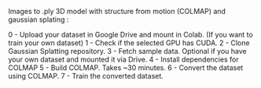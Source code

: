Images to .ply 3D model with structure from motion (COLMAP) and gaussian splating : 

0 - Upload your dataset in Google Drive and mount in Colab. (If you want to train your own dataset)
1 - Check if the selected GPU has CUDA.
2 - Clone Gaussian Splatting repository.
3 - Fetch sample data. Optional if you have your own dataset and mounted it via Drive. 
4 - Install dependencies for COLMAP
5 - Build COLMAP. Takes ~30 minutes.
6 - Convert the dataset using COLMAP.
7 - Train the converted dataset.
